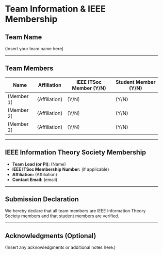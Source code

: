 # Team Information & IEEE Membership

## Team Name

(Insert your team name here)

---

## Team Members

| Name | Affiliation | IEEE ITSoc Member (Y/N) | Student Member (Y/N) |
|------|-------------|-------------------------|----------------------|
| (Member 1) | (Affiliation) | (Y/N) | (Y/N) |
| (Member 2) | (Affiliation) | (Y/N) | (Y/N) |
| (Member 3) | (Affiliation) | (Y/N) | (Y/N) |

---

## IEEE Information Theory Society Membership

- **Team Lead (or PI):** (Name)  
- **IEEE ITSoc Membership Number:** (if applicable)  
- **Affiliation:** (Affiliation)  
- **Contact Email:** (email)

---

## Submission Declaration

We hereby declare that all team members are IEEE Information Theory Society members and that student members are verified.

---

## Acknowledgments (Optional)

(Insert any acknowledgments or additional notes here.) 